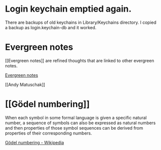 # Login keychain emptied again.
There are backups of old keychains in Library/Keychains directory. I copied a backup as login.keychain-db and it worked.

# Evergreen notes
[[Evergreen notes]] are refined thoughts that are linked to other evergreen notes.

[Evergreen notes](https://notes.andymatuschak.org/Evergreen_notes)

[[Andy Matuschak]]

# [[Gödel numbering]]
When each symbol in some formal language is given a specific natural number, a sequence of symbols can also be expressed as natural numbers and then properties of those symbol sequences can be derived from properties of their corresponding numbers.

[Gödel numbering - Wikipedia](https://en.wikipedia.org/wiki/G%C3%B6del_numbering)


